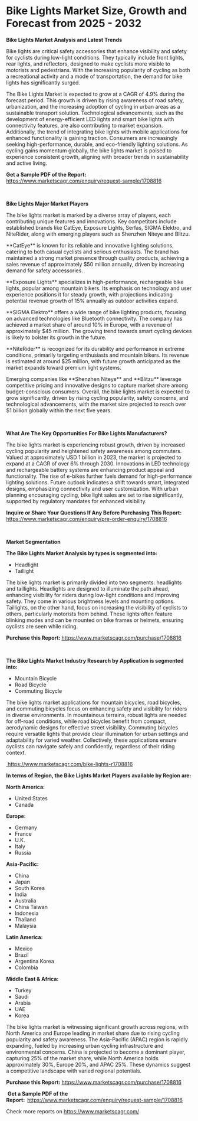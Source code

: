 <p><h1>Bike Lights Market Size, Growth and Forecast from 2025 - 2032</h1></p><p><strong>Bike Lights Market Analysis and Latest Trends</strong></p>
<p><p>Bike lights are critical safety accessories that enhance visibility and safety for cyclists during low-light conditions. They typically include front lights, rear lights, and reflectors, designed to make cyclists more visible to motorists and pedestrians. With the increasing popularity of cycling as both a recreational activity and a mode of transportation, the demand for bike lights has significantly surged.</p><p>The Bike Lights Market is expected to grow at a CAGR of 4.9% during the forecast period. This growth is driven by rising awareness of road safety, urbanization, and the increasing adoption of cycling in urban areas as a sustainable transport solution. Technological advancements, such as the development of energy-efficient LED lights and smart bike lights with connectivity features, are also contributing to market expansion. Additionally, the trend of integrating bike lights with mobile applications for enhanced functionality is gaining traction. Consumers are increasingly seeking high-performance, durable, and eco-friendly lighting solutions. As cycling gains momentum globally, the bike lights market is poised to experience consistent growth, aligning with broader trends in sustainability and active living.</p></p>
<p><strong>Get a Sample PDF of the Report:&nbsp;</strong> <a href="https://www.marketscagr.com/enquiry/request-sample/1708816?utm_campaign=2008&utm_medium=2&utm_source=Github&utm_content=ia&utm_term=10012025&utm_id=bike-lights">https://www.marketscagr.com/enquiry/request-sample/1708816</a></p>
<p>&nbsp;</p>
<p><strong>Bike Lights Major Market Players</strong></p>
<p><p>The bike lights market is marked by a diverse array of players, each contributing unique features and innovations. Key competitors include established brands like CatEye, Exposure Lights, Serfas, SIGMA Elektro, and NiteRider, along with emerging players such as Shenzhen Niteye and Blitzu.</p><p>**CatEye** is known for its reliable and innovative lighting solutions, catering to both casual cyclists and serious enthusiasts. The brand has maintained a strong market presence through quality products, achieving a sales revenue of approximately $50 million annually, driven by increasing demand for safety accessories.</p><p>**Exposure Lights** specializes in high-performance, rechargeable bike lights, popular among mountain bikers. Its emphasis on technology and user experience positions it for steady growth, with projections indicating potential revenue growth of 15% annually as outdoor activities expand.</p><p>**SIGMA Elektro** offers a wide range of bike lighting products, focusing on advanced technologies like Bluetooth connectivity. The company has achieved a market share of around 10% in Europe, with a revenue of approximately $45 million. The growing trend towards smart cycling devices is likely to bolster its growth in the future.</p><p>**NiteRider** is recognized for its durability and performance in extreme conditions, primarily targeting enthusiasts and mountain bikers. Its revenue is estimated at around $25 million, with future growth anticipated as the market expands toward premium light systems.</p><p>Emerging companies like **Shenzhen Niteye** and **Blitzu** leverage competitive pricing and innovative designs to capture market share among budget-conscious consumers. Overall, the bike lights market is expected to grow significantly, driven by rising cycling popularity, safety concerns, and technological advancements, with the market size projected to reach over $1 billion globally within the next five years.</p></p>
<p>&nbsp;</p>
<p><strong>What Are The Key Opportunities For Bike Lights Manufacturers?</strong></p>
<p><p>The bike lights market is experiencing robust growth, driven by increased cycling popularity and heightened safety awareness among commuters. Valued at approximately USD 1 billion in 2023, the market is projected to expand at a CAGR of over 6% through 2030. Innovations in LED technology and rechargeable battery systems are enhancing product appeal and functionality. The rise of e-bikes further fuels demand for high-performance lighting solutions. Future outlook indicates a shift towards smart, integrated designs, emphasizing connectivity and user customization. With urban planning encouraging cycling, bike light sales are set to rise significantly, supported by regulatory mandates for enhanced visibility.</p></p>
<p><strong>Inquire or Share Your Questions If Any Before Purchasing This Report:</strong> <a href="https://www.marketscagr.com/enquiry/pre-order-enquiry/1708816?utm_campaign=2008&utm_medium=2&utm_source=Github&utm_content=ia&utm_term=10012025&utm_id=bike-lights">https://www.marketscagr.com/enquiry/pre-order-enquiry/1708816</a></p>
<p>&nbsp;</p>
<p><strong>Market Segmentation</strong></p>
<p><strong>The Bike Lights Market Analysis by types is segmented into:</strong></p>
<p><ul><li>Headlight</li><li>Taillight</li></ul></p>
<p><p>The bike lights market is primarily divided into two segments: headlights and taillights. Headlights are designed to illuminate the path ahead, enhancing visibility for riders during low-light conditions and improving safety. They come in various brightness levels and mounting options. Taillights, on the other hand, focus on increasing the visibility of cyclists to others, particularly motorists from behind. These lights often feature blinking modes and can be mounted on bike frames or helmets, ensuring cyclists are seen while riding.</p></p>
<p><strong>Purchase this Report:&nbsp;</strong><a href="https://www.marketscagr.com/purchase/1708816?utm_campaign=2008&utm_medium=2&utm_source=Github&utm_content=ia&utm_term=10012025&utm_id=bike-lights">https://www.marketscagr.com/purchase/1708816</a></p>
<p>&nbsp;</p>
<p><strong>The Bike Lights Market Industry Research by Application is segmented into:</strong></p>
<p><ul><li>Mountain Bicycle</li><li>Road Bicycle</li><li>Commuting Bicycle</li></ul></p>
<p><p>The bike lights market applications for mountain bicycles, road bicycles, and commuting bicycles focus on enhancing safety and visibility for riders in diverse environments. In mountainous terrains, robust lights are needed for off-road conditions, while road bicycles benefit from compact, aerodynamic designs for effective street visibility. Commuting bicycles require versatile lights that provide clear illumination for urban settings and adaptability for varied weather. Collectively, these applications ensure cyclists can navigate safely and confidently, regardless of their riding context.</p></p>
<p><a href="https://www.marketscagr.com/bike-lights-r1708816?utm_campaign=2008&utm_medium=2&utm_source=Github&utm_content=ia&utm_term=10012025&utm_id=bike-lights">&nbsp;https://www.marketscagr.com/bike-lights-r1708816</a></p>
<p><strong>In terms of Region, the Bike Lights Market Players available by Region are:</strong></p>
<p>
    <p> <strong> North America: </strong>
        <ul>
            <li>United States</li>
            <li>Canada</li>
        </ul>
        </p> 
    <p> <strong> Europe: </strong>
        <ul>
            <li>Germany</li>
            <li>France</li>
            <li>U.K.</li>
            <li>Italy</li>
            <li>Russia</li>
        </ul>
        </p> 
    <p> <strong> Asia-Pacific: </strong>
        <ul>
            <li>China</li>
            <li>Japan</li>
            <li>South Korea</li>
            <li>India</li>
            <li>Australia</li>
            <li>China Taiwan</li>
            <li>Indonesia</li>
            <li>Thailand</li>
            <li>Malaysia</li>
        </ul>
        </p> 
    <p> <strong> Latin America: </strong>
        <ul>
            <li>Mexico</li>
            <li>Brazil</li>
            <li>Argentina Korea</li>
            <li>Colombia</li>
        </ul>
        </p> 
    <p> <strong> Middle East & Africa: </strong>
        <ul>
            <li>Turkey</li>
            <li>Saudi</li>
            <li>Arabia</li>
            <li>UAE</li>
            <li>Korea</li>
        </ul>
    </p>
    </p>
<p><p>The bike lights market is witnessing significant growth across regions, with North America and Europe leading in market share due to rising cycling popularity and safety awareness. The Asia-Pacific (APAC) region is rapidly expanding, fueled by increasing urban cycling infrastructure and environmental concerns. China is projected to become a dominant player, capturing 25% of the market share, while North America holds approximately 30%, Europe 20%, and APAC 25%. These dynamics suggest a competitive landscape with varied regional potentials.</p></p>
<p><strong>Purchase this Report: </strong><a href="https://www.marketscagr.com/purchase/1708816?utm_campaign=2008&utm_medium=2&utm_source=Github&utm_content=ia&utm_term=10012025&utm_id=bike-lights">https://www.marketscagr.com/purchase/1708816</a></p>
<p>&nbsp;<strong>Get a Sample PDF of the Report:&nbsp;&nbsp;</strong><a href="https://www.marketscagr.com/enquiry/request-sample/1708816?utm_campaign=2008&utm_medium=2&utm_source=Github&utm_content=ia&utm_term=10012025&utm_id=bike-lights">https://www.marketscagr.com/enquiry/request-sample/1708816</a></p>
<p><strong></strong></p>
<p>Check more reports on <a href="https://www.marketscagr.com/?utm_campaign=2008&utm_medium=2&utm_source=Github&utm_content=ia&utm_term=10012025&utm_id=bike-lights">https://www.marketscagr.com/</a></p>